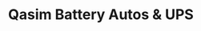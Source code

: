 ---
title: "Qasim Battery Autos & UPS"
url: /karachi/qasim-battery-autos-and-ups/
shop: car parts
---